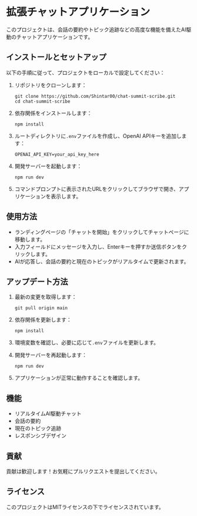 # 拡張チャットアプリケーション

このプロジェクトは、会話の要約やトピック追跡などの高度な機能を備えたAI駆動のチャットアプリケーションです。

## インストールとセットアップ

以下の手順に従って、プロジェクトをローカルで設定してください：

1. リポジトリをクローンします：
   ```
   git clone https://github.com/Shintar00/chat-summit-scribe.git
   cd chat-summit-scribe
   ```

2. 依存関係をインストールします：
   ```
   npm install
   ```

3. ルートディレクトリに`.env`ファイルを作成し、OpenAI APIキーを追加します：
   ```
   OPENAI_API_KEY=your_api_key_here
   ```

4. 開発サーバーを起動します：
   ```
   npm run dev
   ```

5. コマンドプロンプトに表示されたURLをクリックしてブラウザで開き、アプリケーションを表示します。

## 使用方法

- ランディングページの「チャットを開始」をクリックしてチャットページに移動します。
- 入力フィールドにメッセージを入力し、Enterキーを押すか送信ボタンをクリックします。
- AIが応答し、会話の要約と現在のトピックがリアルタイムで更新されます。

## アップデート方法

1. 最新の変更を取得します：
   ```
   git pull origin main
   ```

2. 依存関係を更新します：
   ```
   npm install
   ```

3. 環境変数を確認し、必要に応じて`.env`ファイルを更新します。

4. 開発サーバーを再起動します：
   ```
   npm run dev
   ```

5. アプリケーションが正常に動作することを確認します。

## 機能

- リアルタイムAI駆動チャット
- 会話の要約
- 現在のトピック追跡
- レスポンシブデザイン

## 貢献

貢献は歓迎します！お気軽にプルリクエストを提出してください。

## ライセンス

このプロジェクトはMITライセンスの下でライセンスされています。